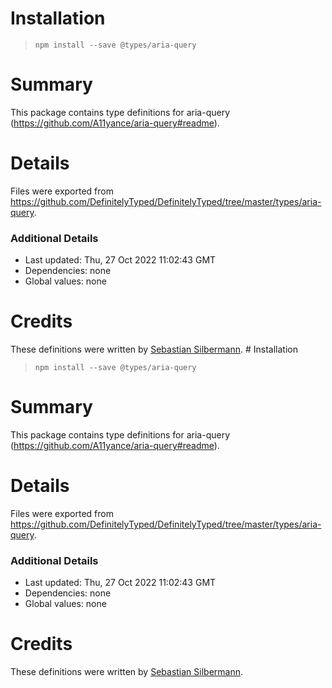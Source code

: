 # Installation
> `npm install --save @types/aria-query`

# Summary
This package contains type definitions for aria-query (https://github.com/A11yance/aria-query#readme).

# Details
Files were exported from https://github.com/DefinitelyTyped/DefinitelyTyped/tree/master/types/aria-query.

### Additional Details
 * Last updated: Thu, 27 Oct 2022 11:02:43 GMT
 * Dependencies: none
 * Global values: none

# Credits
These definitions were written by [Sebastian Silbermann](https://github.com/eps1lon).
                                                                                                                                                                                                                                                                                                # Installation
> `npm install --save @types/aria-query`

# Summary
This package contains type definitions for aria-query (https://github.com/A11yance/aria-query#readme).

# Details
Files were exported from https://github.com/DefinitelyTyped/DefinitelyTyped/tree/master/types/aria-query.

### Additional Details
 * Last updated: Thu, 27 Oct 2022 11:02:43 GMT
 * Dependencies: none
 * Global values: none

# Credits
These definitions were written by [Sebastian Silbermann](https://github.com/eps1lon).
